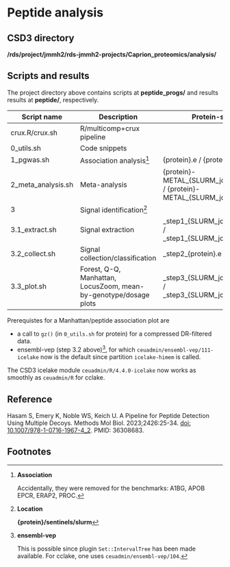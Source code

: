 # Peptide analysis

## CSD3 directory

**/rds/project/jmmh2/rds-jmmh2-projects/Caprion_proteomics/analysis/**

## Scripts and results

The project directory above contains scripts at **peptide_progs/** and results results at **peptide/**, respectively.

Script name| Description          | Protein-specific error/output
-----------|----------------------|-----------------------------------------------------------
crux.R/crux.sh | R/multicomp+crux pipeline
0_utils.sh | Code snippets
1_pgwas.sh | Association analysis[^association] | {protein}.e / {protein}.o
2_meta_analysis.sh | Meta-analysis| {protein}-METAL\_{SLURM\_job\_id}\_{phenotype\_number}.e / {protein}-METAL\_{SLURM\_job\_id}\_{phenotype\_number}.o
3 | Signal identification[^location]
3.1_extract.sh | Signal extraction | \_step1\_{SLURM\_job\_id}\_{phenotype\_number}.e / \_step1\_{SLURM\_job\_id}\_{phenotype\_number}.o
3.2_collect.sh | Signal collection/classification | \_step2\_{protein}.e / \_step2\_{protein}.o
3.3_plot.sh | Forest, Q-Q, Manhattan, LocusZoom, mean-by-genotype/dosage plots | \_step3\_{SLURM\_job\_id}\_{phenotype\_number}.e / \_step3\_{SLURM\_job\_id}\_{phenotype\_number}.o

Prerequistes for a Manhattan/peptide association plot are

- a call to `gz()` (in `0_utils.sh` for protein) for a compressed DR-filtered data.
- ensembl-vep (step 3.2 above)[^vep], for which `ceuadmin/ensembl-vep/111-icelake` now is the default since partition `icelake-himem` is called.

The CSD3 icelake module `ceuadmin/R/4.4.0-icelake` now works as smoothly as `ceuadmin/R` for cclake.

## Reference

Hasam S, Emery K, Noble WS, Keich U. A Pipeline for Peptide Detection Using Multiple Decoys. Methods Mol Biol. 2023;2426:25-34. [doi: 10.1007/978-1-0716-1967-4_2](https://link.springer.com/protocol/10.1007/978-1-0716-1967-4_2). PMID: 36308683.

## Footnotes

[^association]: **Association**

    Accidentally, they were removed for the benchmarks: A1BG, APOB EPCR, ERAP2, PROC.

[^location]: **Location**

    **{protein}/sentinels/slurm**

[^vep]: **ensembl-vep**

    This is possible since plugin `Set::IntervalTree` has been made available. For cclake, one uses `ceuadmin/ensembl-vep/104`.
